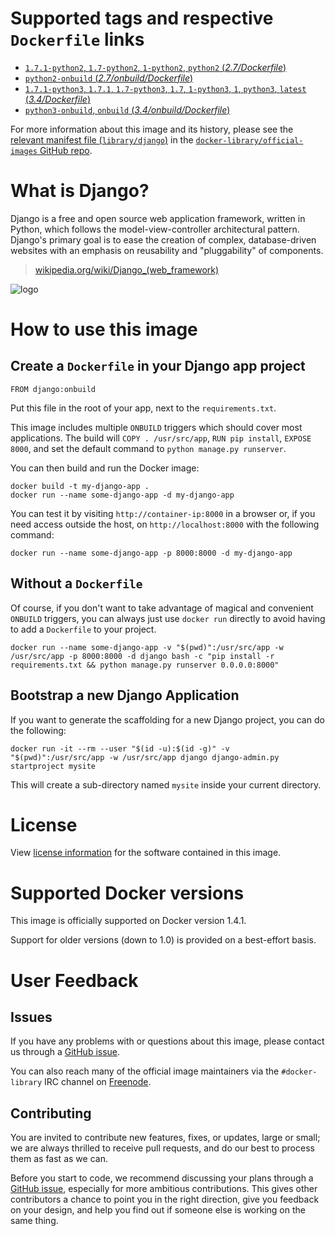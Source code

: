 # Supported tags and respective `Dockerfile` links

- [`1.7.1-python2`, `1.7-python2`, `1-python2`, `python2` (*2.7/Dockerfile*)](https://github.com/docker-library/django/blob/bb3c2e2bf12906c37330602b70d8b8398bf734b9/2.7/Dockerfile)
- [`python2-onbuild` (*2.7/onbuild/Dockerfile*)](https://github.com/docker-library/django/blob/bb3c2e2bf12906c37330602b70d8b8398bf734b9/2.7/onbuild/Dockerfile)
- [`1.7.1-python3`, `1.7.1`, `1.7-python3`, `1.7`, `1-python3`, `1`, `python3`, `latest` (*3.4/Dockerfile*)](https://github.com/docker-library/django/blob/bb3c2e2bf12906c37330602b70d8b8398bf734b9/3.4/Dockerfile)
- [`python3-onbuild`, `onbuild` (*3.4/onbuild/Dockerfile*)](https://github.com/docker-library/django/blob/bb3c2e2bf12906c37330602b70d8b8398bf734b9/3.4/onbuild/Dockerfile)

For more information about this image and its history, please see the [relevant
manifest file
(`library/django`)](https://github.com/docker-library/official-images/blob/master/library/django)
in the [`docker-library/official-images` GitHub
repo](https://github.com/docker-library/official-images).

# What is Django?

Django is a free and open source web application framework, written in Python,
which follows the model-view-controller architectural pattern. Django's primary
goal is to ease the creation of complex, database-driven websites with an
emphasis on reusability and "pluggability" of components.

> [wikipedia.org/wiki/Django_(web_framework)](https://en.wikipedia.org/wiki/Django_%28web_framework%29)

![logo](https://raw.githubusercontent.com/docker-library/docs/master/django/logo.png)

# How to use this image

## Create a `Dockerfile` in your Django app project

    FROM django:onbuild

Put this file in the root of your app, next to the `requirements.txt`.

This image includes multiple `ONBUILD` triggers which should cover most
applications. The build will `COPY . /usr/src/app`, `RUN pip install`,
`EXPOSE 8000`, and set the default command to `python manage.py runserver`.

You can then build and run the Docker image:

    docker build -t my-django-app .
    docker run --name some-django-app -d my-django-app

You can test it by visiting `http://container-ip:8000` in a browser or, if you
need access outside the host, on `http://localhost:8000` with the following command:

    docker run --name some-django-app -p 8000:8000 -d my-django-app

## Without a `Dockerfile`

Of course, if you don't want to take advantage of magical and convenient
`ONBUILD` triggers, you can always just use `docker run` directly to avoid
having to add a `Dockerfile` to your project.

    docker run --name some-django-app -v "$(pwd)":/usr/src/app -w /usr/src/app -p 8000:8000 -d django bash -c "pip install -r requirements.txt && python manage.py runserver 0.0.0.0:8000"

## Bootstrap a new Django Application

If you want to generate the scaffolding for a new Django project, you can do the
following:

    docker run -it --rm --user "$(id -u):$(id -g)" -v "$(pwd)":/usr/src/app -w /usr/src/app django django-admin.py startproject mysite

This will create a sub-directory named `mysite` inside your current directory.

# License

View [license information](https://github.com/django/django/blob/master/LICENSE)
for the software contained in this image.

# Supported Docker versions

This image is officially supported on Docker version 1.4.1.

Support for older versions (down to 1.0) is provided on a best-effort basis.

# User Feedback

## Issues

If you have any problems with or questions about this image, please contact us
 through a [GitHub issue](https://github.com/docker-library/django/issues).

You can also reach many of the official image maintainers via the
`#docker-library` IRC channel on [Freenode](https://freenode.net).

## Contributing

You are invited to contribute new features, fixes, or updates, large or small;
we are always thrilled to receive pull requests, and do our best to process them
as fast as we can.

Before you start to code, we recommend discussing your plans 
through a [GitHub issue](https://github.com/docker-library/django/issues), especially for more ambitious
contributions. This gives other contributors a chance to point you in the right
direction, give you feedback on your design, and help you find out if someone
else is working on the same thing.

